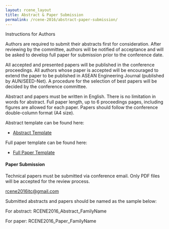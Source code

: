 ```yaml
---
layout: rcene_layout
title: Abstract & Paper Submission
permalink: /rcene-2016/abstract-paper-submission/
---
```


Instructions for Authors

Authors are required to submit their abstracts first for consideration. After reviewing by the committee, authors will be notified of acceptance and will be asked to develop full paper for submission prior to the conference date.

All accepted and presented papers will be published in the conference proceedings. All authors whose paper is accepted will be encouraged to extend the paper to be published in ASEAN Engineering Journal (published by AUN/SEED-Net). A procedure for the selection of best papers will be decided by the conference committee.

Abstract and papers must be written in English. There is no limitation in words for abstract. Full paper length, up to 6 proceedings pages, including figures are allowed for each paper. Papers should follow the conference double-column format (A4 size).

Abstract template can be found here:

- [Abstract Template](http://gee-itc.github.io/uploads/Abstract_Template.doc)

Full paper template can be found here:

- [Full Paper Template](http://gee-itc.github.io/uploads/Full_Paper_Template.doc)

#### Paper Submission

Technical papers must be submitted via conference email. Only PDF files will be accepted for the review process.

rcene2016itc@gmail.com

Submitted abstracts and papers should be named as the sample below:

For abstract: RCENE2016_Abstract_FamilyName

For paper: RCENE2016_Paper_FamilyName
